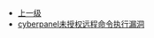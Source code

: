 * [上一级](docs/wy876_poc/)
* [cyberpanel未授权远程命令执行漏洞](docs/wy876_poc/cyberpanel/cyberpanel%E6%9C%AA%E6%8E%88%E6%9D%83%E8%BF%9C%E7%A8%8B%E5%91%BD%E4%BB%A4%E6%89%A7%E8%A1%8C%E6%BC%8F%E6%B4%9E.md)

